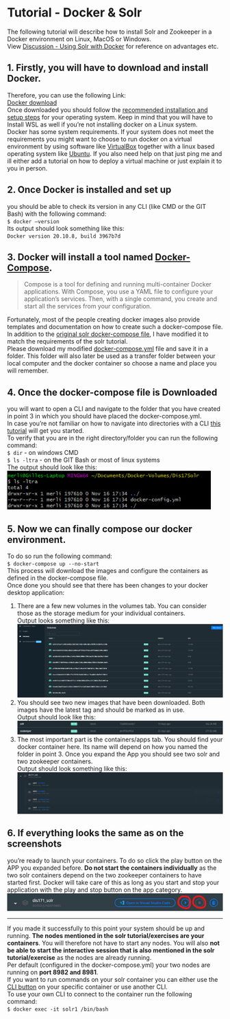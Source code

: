 # Tutorial - Docker & Solr

The following tutorial will describe how to install Solr and Zookeeper in a Docker environment on Linux, MacOS or Windows.  
View [Discussion - Using Solr with Docker](https://github.com/irgroup-classrooms/dis17-2021/discussions/19) for reference on advantages etc.
## 1.	Firstly, you will have to download and install Docker. 
Therefore, you can use the following Link:  
[Docker download](https://www.docker.com/get-started)  
Once downloaded you should follow the [recommended installation and setup steps](https://docs.docker.com/get-docker/) for your operating system. Keep in mind that you will have to Install WSL as well if you’re not installing docker on a Linux system.  
Docker has some system requirements. If your system does not meet the requirements you might want to choose to run docker on a virtual environment by using software like [VirtualBox](https://www.virtualbox.org/) together with a linux based operating system like [Ubuntu](https://ubuntu.com/#download).
If you also need help on that just ping me and ill either add a tutorial on how to deploy a virtual machine or just explain it to you in person.
## 2.	Once Docker is installed and set up 
you should be able to check its version in any CLI (like CMD or the GIT Bash) with the following command:  
`$ docker –version`  
Its output should look something like this:  
`Docker version 20.10.8, build 3967b7d`
## 3.	Docker will install a tool named [Docker-Compose](https://docs.docker.com/compose/).  
> Compose is a tool for defining and running multi-container Docker applications. With Compose, you use a YAML file to configure your application’s services. Then, with a single command, you create and start all the services from your configuration.  

Fortunately, most of the people creating docker images also provide templates and documentation on how to create such a docker-compose file.  
In addition to the [original solr docker-compose file](https://github.com/docker-solr/docker-solr-examples/blob/master/docker-compose/docker-compose.yml), I have modified it to match the requirements of the solr tutorial.  
Please download my modified [docker-compose.yml](docker-compose.yml) file and save it in a folder. This folder will also later be used as a transfer folder between your local computer and the docker container so choose a name and place you will remember.  
## 4.	Once the docker-compose file is Downloaded 
you will want to open a CLI and navigate to the folder that you have created in point 3 in which you should have placed the docker-compose.yml.  
In case you’re not familiar on how to navigate into directories with a CLI [this tutorial](https://www.ibm.com/docs/en/aix/7.2?topic=directories-changing-another-directory-cd-command) will get you started.  
To verify that you are in the right directory/folder you can run the following command:  
`$ dir` - on windows CMD  
`$ ls -ltra` - on the GIT Bash or most of linux systems  
The output should look like this:  
![](Screenshot_ls.png)  
## 5.	Now we can finally compose our docker environment. 
To do so run the following command:  
`$ docker-compose up --no-start`  
This process will download the images and configure the containers as defined in the docker-compose file.  
Once done you should see that there has been changes to your docker desktop application:  
1. There are a few new volumes in the volumes tab. You can consider those as the storage medium for your individual containers.  
Output looks something like this:  
![](Docker_Volumes.png)  
2. You should see two new images that have been downloaded. Both images have the latest tag and should be marked as in use.  
Output should look like this:  
![](Docker_Images.png)  
3.	The most important part is the containers/apps tab. You should find your docker container here. Its name will depend on how you named the folder in point 3. Once you expand the App you should see two solr and two zookeeper containers.  
Output should look something like this:  
![](Docker_Containers.png)
## 6.	If everything looks the same as on the screenshots
you’re ready to launch your containers. To do so click the play button on the APP you expanded before. **Do not start the containers individually** as the two solr containers depend on the two zookeeper containers to have started first. Docker will take care of this as long as you start and stop your application with the play and stop button on the app category.  
![](Docker_APP_Start_Stop.png)
___
If you made it successfully to this point your system should be up and running. **The nodes mentioned in the solr tutorial/exercises are your containers**. You will therefore not have to start any nodes. You will also **not be able to start the interactive session that is also mentioned in the solr tutorial/exercise** as the nodes are already running.  
Per default (configured in the docker-compose.yml) your two nodes are running on **port 8982 and 8981**.  
If you want to run commands on your solr container you can either use the [CLI button](Docker_Container_CLI.png) on your specific container or use another CLI.  
To use your own CLI to connect to the container run the following command:  
`$ docker exec -it solr1 /bin/bash`